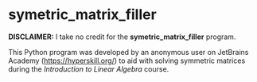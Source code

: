 # symetric_matrix_filler

**DISCLAIMER:** I take no credit for the **symetric_matrix_filler** program.

This Python program was developed by an anonymous user on JetBrains Academy (https://hyperskill.org/) to aid with solving symmetric matrices during the *Introduction to Linear Algebra* course.
